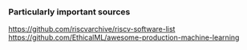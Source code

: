 ### Particularly important sources

https://github.com/riscvarchive/riscv-software-list
https://github.com/EthicalML/awesome-production-machine-learning
